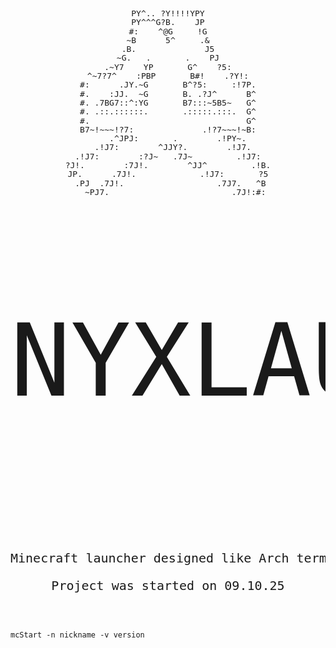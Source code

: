<body style="font-family: monospace;">
    <pre style="
        background:none;
    font-size: 13px;
    line-height: 1.1;
    text-align: center;
"  align="center">
PY^.. ?Y!!!!YPY
PY^^^G?B.    JP
#:    ^@G     !G
~B      5^     .&
.B.              J5
~G.   .       .    PJ
.~Y7    YP       G^    ?5:
^~7?7^    :PBP       B#!    .?Y!:
#:      .JY.~G       B^?5:     :!7P.
#.    :JJ.  ~G       B. .?J^      B^
#. .7BG7::^:YG       B7:::~5B5~   G^
#. .::.::::::.       .:::::.:::.  G^
#.                                G^
B7~!~~~!?7:              .!?7~~~!~B:
    .^JPJ:       .        .!PY~.
  .!J7:        ^JJY?.        .!J7.
.!J7:        :?J~   .7J~         .!J7:
?J!.        :7J!.        ^JJ^         .!B.
JP.      .7J!.             .!J7:       ?5
 .PJ  .7J!.                   .7J7.   ^B
   ~PJ7.                         .7J!:#:



<p style="font-size: 160px;" align="center">NYXLAUNCHER</p>
<p style="font-size: 20px;" align="center">
Minecraft launcher designed like Arch terminal <br>
Project was started on 09.10.25
</p>
</pre>




<!--commands-->


<code>
mcStart -n nickname -v version
</code>


</body>









